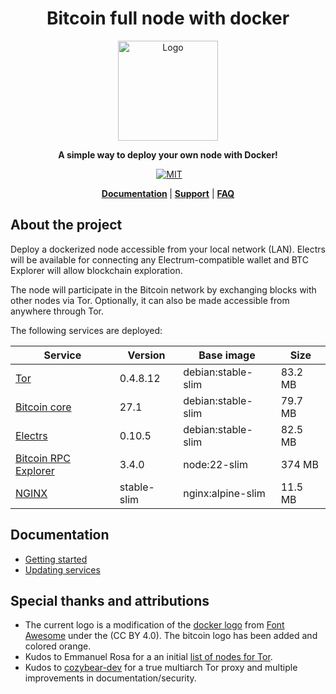 <div align="center">
  <h1>Bitcoin full node with docker</h1>

  <img alt="Logo" src="./.doc/readme/logo.png" width="160"/>

  <p>
    <strong>A simple way to deploy your own node with Docker!</strong>
  </p>

  <p>
  <a href="https://github.com/reverse-hash/bitcoin-full-node-with-docker/actions/workflows/build.yml">
<img alt="" src="https://github.com/reverse-hash/bitcoin-full-node-with-docker/actions/workflows/build.yml/badge.svg"></a>
    <a href="./LICENSE.txt"><img alt="MIT" src="https://img.shields.io/badge/license-MIT-blue.svg"/></a>

  </p>

<strong><a href="#documentation">Documentation</a> </strong>
| <strong><a href="https://github.com/reverse-hash/bitcoin-full-node-with-docker/discussions">Support</a></strong>
| <strong><a href="./FAQ.md">FAQ</a></strong>

</div>

## About the project

Deploy a dockerized node accessible from your local network (LAN). Electrs will be available for connecting any Electrum-compatible wallet and BTC Explorer will allow blockchain exploration.

The node will participate in the Bitcoin network by exchanging blocks with other nodes via Tor. Optionally, it can also be made accessible from anywhere through Tor.

The following services are deployed:

| Service                                                                         | Version      | Base image         | Size    |
| ------------------------------------------------------------------------------- | ------------ | ------------------ | --------|
| <a href="https://gitlab.torproject.org/tpo/core/tor/">Tor</a>                   | 0.4.8.12     | debian:stable-slim | 83.2 MB |
| <a href="https://github.com/bitcoin/bitcoin">Bitcoin core</a>                   | 27.1         | debian:stable-slim | 79.7 MB |
| <a href="https://github.com/romanz/electrs">Electrs</a>                         | 0.10.5       | debian:stable-slim | 82.5 MB |
| <a href="https://github.com/janoside/btc-rpc-explorer">Bitcoin RPC Explorer</a> | 3.4.0        | node:22-slim       | 374 MB  |
| <a href="https://github.com/nginxinc/docker-nginx">NGINX</a>                    | stable-slim  | nginx:alpine-slim  | 11.5 MB |

## Documentation

<a href="#documentation"></a>

- <a href="./GETTING_STARTED.md">Getting started</a>
- <a href="./UPDATING_SERVICES.md">Updating services</a>

## Special thanks and attributions

- The current logo is a modification of the <a href="https://fontawesome.com/icons/docker">docker logo</a> from <a href="https://fontawesome.com">Font Awesome</a> under the (CC BY 4.0). The bitcoin logo has been added and colored orange.
- Kudos to Emmanuel Rosa for a an initial <a href="https://github.com/emmanuelrosa/bitcoin-onion-nodes">list of nodes for Tor</a>.
- Kudos to <a href="https://github.com/cozybear-dev">cozybear-dev</a> for a true multiarch Tor proxy and multiple improvements in documentation/security.
